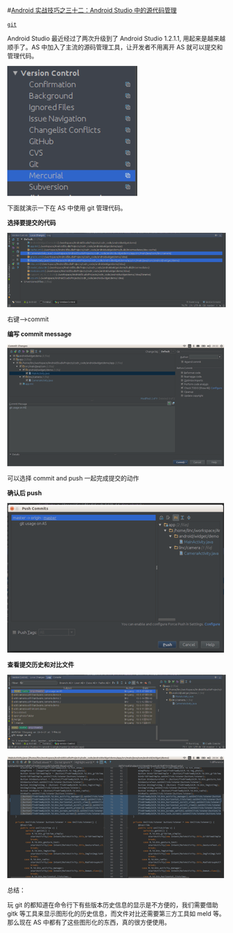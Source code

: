 #[Android 实战技巧之三十二：Android Studio 中的源代码管理](http://blog.csdn.net/lincyang/article/details/45795613)

[`git`](http://www.csdn.net/tag/git)

Android Studio 最近经过了两次升级到了 Android Studio 1.2.1.1, 用起来是越来越顺手了。AS 中加入了主流的源码管理工具，让开发者不用离开 AS 就可以提交和管理代码。 

![fig.1](images/32-1.png)

下面就演示一下在 AS 中使用 git 管理代码。  
 
**选择要提交的代码** 

![fig.2](images/32-2.png)

右键—>commit 

**编写 commit message**

![fig.3](images/32-3.png)

可以选择 commit and push 一起完成提交的动作
 
**确认后 push**

![fig.4](images/32-4.png) 

**查看提交历史和对比文件**

![fig.5](images/32-5.png) 

![fig.6](images/32-6.png)

总结：
 
玩 git 的都知道在命令行下有些版本历史信息的显示是不方便的，我们需要借助 gitk 等工具来显示图形化的历史信息，而文件对比还需要第三方工具如 meld 等。那么现在 AS 中都有了这些图形化的东西，真的很方便使用。


